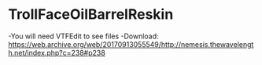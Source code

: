 # TrollFaceOilBarrelReskin

-You will need VTFEdit to see files 
-Download: https://web.archive.org/web/20170913055549/http://nemesis.thewavelength.net/index.php?c=238#p238
